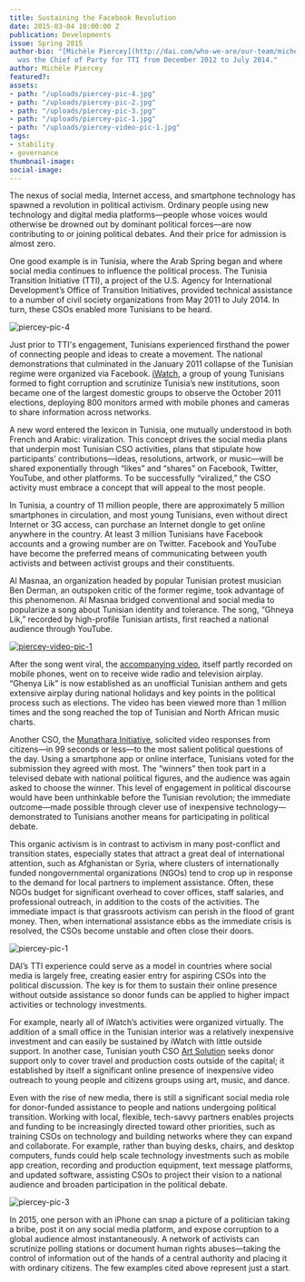 ```yaml
---
title: Sustaining the Facebook Revolution
date: 2015-03-04 10:00:00 Z
publication: Developments
issue: Spring 2015
author-bio: "[Michèle Piercey](http://dai.com/who-we-are/our-team/michele-piercey)
  was the Chief of Party for TTI from December 2012 to July 2014."
author: Michèle Piercey
featured?: 
assets:
- path: "/uploads/piercey-pic-4.jpg"
- path: "/uploads/piercey-pic-2.jpg"
- path: "/uploads/piercey-pic-3.jpg"
- path: "/uploads/piercey-pic-1.jpg"
- path: "/uploads/piercey-video-pic-1.jpg"
tags:
- stability
- governance
thumbnail-image:
social-image:
---
```


The nexus of social media, Internet access, and smartphone technology has spawned a revolution in political activism. Ordinary people using new technology and digital media platforms—people whose voices would otherwise be drowned out by dominant political forces—are now contributing to or joining political debates. And their price for admission is almost zero.



One good example is in Tunisia, where the Arab Spring began and where social media continues to influence the political process. The Tunisia Transition Initiative (TTI), a project of the U.S. Agency for International Development’s Office of Transition Initiatives, provided technical assistance to a number of civil society organizations from May 2011 to July 2014. In turn, these CSOs enabled more Tunisians to be heard.

![piercey-pic-4](/uploads/piercey-pic-4.jpg) 

Just prior to TTI's engagement, Tunisians experienced firsthand the power of connecting people and ideas to create a movement. The national demonstrations that culminated in the January 2011 collapse of the Tunisian regime were organized via Facebook.  [iWatch](https://www.facebook.com/I.watch.tunisia/timeline), a group of young Tunisians formed to fight corruption and scrutinize Tunisia’s new institutions, soon became one of the largest domestic groups to observe the October 2011 elections, deploying 800 monitors armed with mobile phones and cameras to share information across networks.

A new word entered the lexicon in Tunisia, one mutually understood in both French and Arabic: viralization. This concept drives the social media plans that underpin most Tunisian CSO activities, plans that  stipulate how participants’ contributions—ideas, resolutions, artwork, or music—will be shared exponentially through “likes” and “shares” on Facebook, Twitter, YouTube, and other platforms. To be successfully “viralized,” the CSO activity must embrace a concept that will appeal to the most people.

In Tunisia, a country of 11 million people, there are approximately 5 million smartphones in circulation, and most young Tunisians, even without direct Internet or 3G access, can purchase an Internet dongle to get online anywhere in the country. At least 3 million Tunisians have Facebook accounts and a growing number are on Twitter.  Facebook and YouTube have become the preferred means of communicating between youth activists and between activist groups and their constituents.

Al Masnaa, an organization headed by popular Tunisian protest musician Ben Derman, an outspoken critic of the former regime, took advantage of this phenomenon. Al Masnaa bridged conventional and social media to popularize a song about Tunisian identity and tolerance. The song, “Ghneya Lik,” recorded by high-profile Tunisian artists, first reached a national audience through YouTube. 

[![piercey-video-pic-1](/uploads/piercey-video-pic-1.jpg "flickr.com/manphis")](https://www.youtube.com/watch?v=danoqI6pvtA) 

After the song went viral, the [accompanying video](https://www.youtube.com/watch?v=danoqI6pvtA), itself partly recorded on mobile phones, went on to receive wide radio and television airplay. “Ghenya Lik” is now established as an unofficial Tunisian anthem and gets extensive airplay during national holidays and key points in the political process such as elections. The video has been viewed more than 1 million times and the song reached the top of Tunisian and North African music charts.

Another CSO, the [Munathara Initiative](http://www.munathara.com/), solicited video responses from citizens—in 99 seconds or less—to the most salient political questions of the day. Using a smartphone app or online interface, Tunisians voted for the submission they agreed with most. The “winners” then took part in a televised debate with national political figures, and the audience was again asked to choose the winner. This level of engagement in political discourse would have been unthinkable before the Tunisian revolution; the immediate outcome—made possible through clever use of inexpensive technology—demonstrated to Tunisians another means for participating in political debate.

This organic activism is in contrast to activism in many post-conflict and transition states, especially states that attract a great deal of international attention, such as Afghanistan or Syria, where clusters of internationally funded nongovernmental organizations (NGOs) tend to crop up in response to the demand for local partners to implement assistance. Often, these NGOs budget for significant overhead to cover offices, staff salaries, and professional outreach, in addition to the costs of the activities. The immediate impact is that grassroots activism can perish in the flood of grant money. Then, when international assistance ebbs as the immediate crisis is resolved, the CSOs become unstable and often close their doors.

![piercey-pic-1](/uploads/piercey-pic-1.jpg) 

DAI’s TTI experience could serve as a model in countries where social media is largely free, creating easier entry for aspiring CSOs into the political discussion. The key is for them to sustain their online presence without outside assistance so donor funds can be applied to higher impact activities or technology investments.

For example, nearly all of iWatch’s activities were organized virtually. The addition of a small office in the Tunisian interior was a relatively inexpensive investment and can easily be sustained by iWatch with little outside support. In another case, Tunisian youth CSO [Art Solution](https://www.facebook.com/WeARTSolution) seeks donor support only to cover travel and production costs outside of the capital; it established by itself a significant online presence of inexpensive video outreach to young people and citizens groups using art, music, and dance.

Even with the rise of new media, there is still a significant social media role for donor-funded assistance to people and nations undergoing political transition. Working with local, flexible, tech-savvy partners enables projects and funding to be increasingly directed toward other priorities, such as training CSOs on technology and building networks where they can expand and collaborate. For example, rather than buying desks, chairs, and desktop computers, funds could help scale technology investments such as mobile app creation, recording and production equipment, text message platforms, and updated software, assisting CSOs to project their vision to a national audience and broaden participation in the political debate.

![piercey-pic-3](/uploads/piercey-pic-3.jpg) 

In 2015, one person with an iPhone can snap a picture of a politician taking a bribe, post it on any social media platform, and expose corruption to a global audience almost instantaneously. A network of activists can scrutinize polling stations or document human rights abuses—taking the control of information out of the hands of a central authority and placing it with ordinary citizens. The few examples cited above represent just a start.
